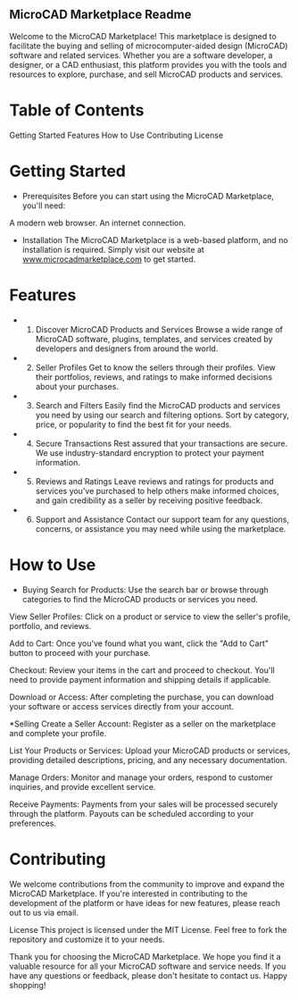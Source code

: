 ## MicroCAD Marketplace Readme
Welcome to the MicroCAD Marketplace! This marketplace is designed to facilitate the buying and selling of microcomputer-aided design (MicroCAD) software and related services. Whether you are a software developer, a designer, or a CAD enthusiast, this platform provides you with the tools and resources to explore, purchase, and sell MicroCAD products and services.

# Table of Contents
Getting Started
Features
How to Use
Contributing
License
# Getting Started
* Prerequisites
Before you can start using the MicroCAD Marketplace, you'll need:

A modern web browser.
An internet connection.

* Installation
The MicroCAD Marketplace is a web-based platform, and no installation is required. Simply visit our website at www.microcadmarketplace.com to get started.

# Features
* 1. Discover MicroCAD Products and Services
Browse a wide range of MicroCAD software, plugins, templates, and services created by developers and designers from around the world.

* 2. Seller Profiles
Get to know the sellers through their profiles. View their portfolios, reviews, and ratings to make informed decisions about your purchases.

* 3. Search and Filters
Easily find the MicroCAD products and services you need by using our search and filtering options. Sort by category, price, or popularity to find the best fit for your needs.

* 4. Secure Transactions
Rest assured that your transactions are secure. We use industry-standard encryption to protect your payment information.

* 5. Reviews and Ratings
Leave reviews and ratings for products and services you've purchased to help others make informed choices, and gain credibility as a seller by receiving positive feedback.

* 6. Support and Assistance
Contact our support team for any questions, concerns, or assistance you may need while using the marketplace.

# How to Use
* Buying
Search for Products: Use the search bar or browse through categories to find the MicroCAD products or services you need.

View Seller Profiles: Click on a product or service to view the seller's profile, portfolio, and reviews.

Add to Cart: Once you've found what you want, click the "Add to Cart" button to proceed with your purchase.

Checkout: Review your items in the cart and proceed to checkout. You'll need to provide payment information and shipping details if applicable.

Download or Access: After completing the purchase, you can download your software or access services directly from your account.

*Selling
Create a Seller Account: Register as a seller on the marketplace and complete your profile.

List Your Products or Services: Upload your MicroCAD products or services, providing detailed descriptions, pricing, and any necessary documentation.

Manage Orders: Monitor and manage your orders, respond to customer inquiries, and provide excellent service.

Receive Payments: Payments from your sales will be processed securely through the platform. Payouts can be scheduled according to your preferences.

# Contributing
We welcome contributions from the community to improve and expand the MicroCAD Marketplace. If you're interested in contributing to the development of the platform or have ideas for new features, please reach out to us via email.

License
This project is licensed under the MIT License. Feel free to fork the repository and customize it to your needs.

Thank you for choosing the MicroCAD Marketplace. We hope you find it a valuable resource for all your MicroCAD software and service needs. If you have any questions or feedback, please don't hesitate to contact us. Happy shopping!